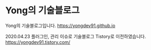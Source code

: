 # Yong의 기술블로그

Yong의 기술블로그입니다.
https://yongdev91.github.io


2020.04.23
플러그인, 관리 이슈로 기술블로그 Tistory로 이전하였습니다.
https://yongdev91.tistory.com/
